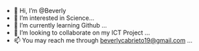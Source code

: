 - 👋 Hi, I’m @Beverly
- 👀 I’m interested in Science...
- 🌱 I’m currently learning Github ...
- 💞️ I’m looking to collaborate on my ICT Project ...
- 📫 You may reach me through beverlycabrieto19@gmail.com ...

<!---
Beverly19cabrieto/Beverly19cabrieto is a ✨ special ✨ repository because its `README.md` (this file) appears on your GitHub profile.
You can click the Preview link to take a look at your changes.
--->
